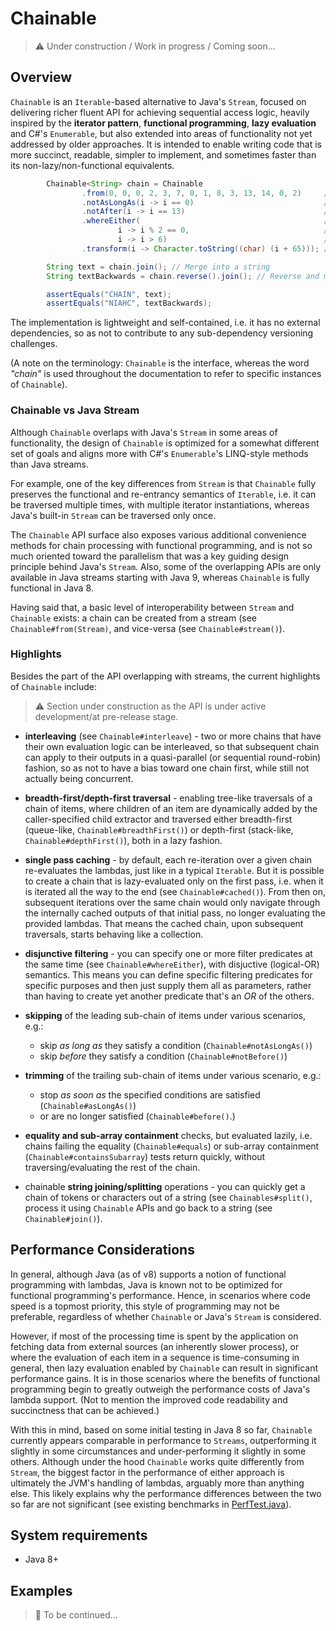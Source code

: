 # Chainable

> :warning: Under construction / Work in progress / Coming soon...

## Overview

`Chainable` is an `Iterable`-based alternative to Java's `Stream`, focused on delivering richer fluent API for achieving sequential access logic, heavily inspired by the **iterator pattern**, **functional programming**, **lazy evaluation** and C#'s `Enumerable`, but also extended into areas of functionality not yet addressed by older approaches. It is intended to enable writing code that is more succinct, readable, simpler to implement, and sometimes faster than its non-lazy/non-functional equivalents.

```java
        Chainable<String> chain = Chainable
                .from(0, 0, 0, 2, 3, 7, 0, 1, 8, 3, 13, 14, 0, 2)     // Integers
                .notAsLongAs(i -> i == 0)                             // Ignore leading sub chain of 0s
                .notAfter(i -> i == 13)                               // Stop after finding 13
                .whereEither(                                         // Choose only those that...
                        i -> i % 2 == 0,                              // ...are even
                        i -> i > 6)                                   // ...or greater than 6
                .transform(i -> Character.toString((char) (i + 65))); // Transform into letters

        String text = chain.join(); // Merge into a string
        String textBackwards = chain.reverse().join(); // Reverse and merge into a string

        assertEquals("CHAIN", text);
        assertEquals("NIAHC", textBackwards);
```

The implementation is lightweight and self-contained, i.e. it has no external dependencies, so as not to contribute to any sub-dependency versioning challenges.

(A note on the terminology: `Chainable` is the interface, whereas the word *"chain"* is used throughout the documentation to refer to specific instances of `Chainable`).

### Chainable vs Java Stream

Although `Chainable` overlaps with Java's `Stream` in some areas of functionality, the design of `Chainable` is optimized for a somewhat different set of goals and aligns more with C#'s `Enumerable`'s LINQ-style methods than Java streams.

For example, one of the key differences from `Stream` is that `Chainable` fully preserves the functional and re-entrancy semantics of `Iterable`, i.e. it can be traversed multiple times, with multiple iterator instantiations, whereas Java's built-in `Stream` can be traversed only once.

The `Chainable` API surface also exposes various additional convenience methods for chain processing with functional programming, and is not so much oriented toward the parallelism that was a key guiding design principle behind Java's `Stream`. Also, some of the overlapping APIs are only available in Java streams starting with Java 9, whereas `Chainable` is fully functional in Java 8.

Having said that, a basic level of interoperability between `Stream` and `Chainable` exists: a chain can be created from a stream (see `Chainable#from(Stream)`, and vice-versa (see `Chainable#stream()`).

### Highlights

Besides the part of the API overlapping with streams, the current highlights of `Chainable` include:

> :warning: Section under construction as the API is under active development/at pre-release stage.

- **interleaving** (see `Chainable#interleave`) - two or more chains that have their own evaluation logic can be interleaved,
so that subsequent chain can apply to their outputs in a quasi-parallel (or sequential round-robin) fashion, so as not to have a bias toward one chain first, while still not actually being concurrent.

- **breadth-first/depth-first traversal** - enabling tree-like traversals of a chain of items, where children of an item are dynamically added by the caller-specified child extractor and traversed either breadth-first (queue-like, `Chainable#breadthFirst()`) or depth-first (stack-like, `Chainable#depthFirst()`), both in a lazy fashion.

- **single pass caching** - by default, each re-iteration over a given chain re-evaluates the lambdas, just like in a typical `Iterable`. But it is possible to create a chain that is lazy-evaluated only on the first pass, i.e. when it is iterated all the way to the end (see `Chainable#cached()`). From then on, subsequent iterations over the same chain would only navigate through the internally cached outputs of that initial pass, no longer evaluating the provided lambdas. That means the cached chain, upon subsequent traversals, starts behaving like a collection. 

- **disjunctive filtering** - you can specify one or more filter predicates at the same time (see `Chainable#whereEither`), with disjuctive (logical-OR) semantics. This means you can define specific filtering predicates for specific purposes and then just supply them all as parameters, rather than having to create yet another predicate that's an *OR* of the others.

- **skipping** of the leading sub-chain of items under various scenarios, e.g.:
  - skip *as long as* they satisfy a condition (`Chainable#notAsLongAs()`)
  - skip *before* they satisfy a condition (`Chainable#notBefore()`)
  
- **trimming** of the trailing sub-chain of items under various scenario, e.g.:
  - stop *as soon as* the specified conditions are satisfied (`Chainable#asLongAs()`)
  - or are no longer satisfied (`Chainable#before()`.)

- **equality and sub-array containment** checks, but evaluated lazily, i.e. chains failing the equality (`Chainable#equals`) or sub-array containment (`Chainable#containsSubarray`) tests return quickly, without traversing/evaluating the rest of the chain.

- chainable **string joining/splitting** operations - you can quickly get a chain of tokens or characters out of a string (see `Chainables#split()`, process it using `Chainable` APIs and go back to a string (see `Chainable#join()`).

## Performance Considerations

In general, although Java (as of v8) supports a notion of functional programming with lambdas, Java is known not to be optimized for functional programming's performance. Hence, in scenarios where code speed is a topmost priority, this style of programming may not be preferable, regardless of whether `Chainable` or Java's `Stream` is considered.

However, if most of the processing time is spent by the application on fetching data from external sources (an inherently slower process), or where the evaluation of each item in a sequence is time-consuming in general, then lazy evaluation enabled by `Chainable` can result in significant performance gains. It is in those scenarios where the benefits of functional programming begin to greatly outweigh the performance costs of Java's lambda support. (Not to mention the improved code readability and succinctness that can be achieved.)

With this in mind, based on some initial testing in Java 8 so far, `Chainable` currently appears comparable in performance to `Streams`, outperforming it slightly in some circumstances and under-performing it slightly in some others. Although under the hood `Chainable` works quite differently from `Stream`, the biggest factor in the performance of either approach is ultimately the JVM's handling of lambdas, arguably more than anything else. This likely explains why the performance differences between the two so far are not significant (see existing benchmarks in [PerfTest.java](https://github.com/martinsawicki/chainable/blob/dev/src/test/java/com/github/martinsawicki/chainable/PerfTest.java)). 

## System requirements

- Java 8+

## Examples

> :triangular_flag_on_post: To be continued...